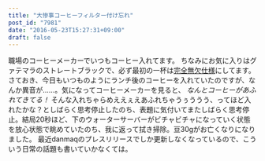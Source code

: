 ```yaml
---
title: "大惨事コーヒーフィルター付け忘れ"
post_id: "7981"
date: "2016-05-23T15:27:31+09:00"
draft: false
---
```



職場のコーヒーメーカーでいつもコーヒー入れてます。 ちなみにお気に入りはグァテマラのストレートブラックで、必ず最初の一杯は[完全無欠仕様](http://www.amazon.co.jp/gp/product/B015S5545W/ref=as_li_ss_tl?ie=UTF8&camp=247&creative=7399&creativeASIN=B015S5545W&linkCode=as2&tag=danmaq-22)にしてます。 さておき、今日もいつものようにランチ後のコーヒーを入れていたのですが、なんか異音が……。気になってコーヒーメーカーを見ると、 _なんとコーヒーがあふれてきてる！_ そんな入れちゃらめええぇえあふれちゃうぅううう、ってほど入れたかな？としばらく思考停止したのち、表題に気付いてまたしばらく思考停止。結局20秒ほど、下のウォーターサーバーがビチャビチャになっていく状態を放心状態で眺めていたのち、我に返って拭き掃除。豆30gがお亡くなりになりました。 最近danmaqのプレスリリースでしか更新しなくなっているので、こういう日常の話題も書いていかなくては。
